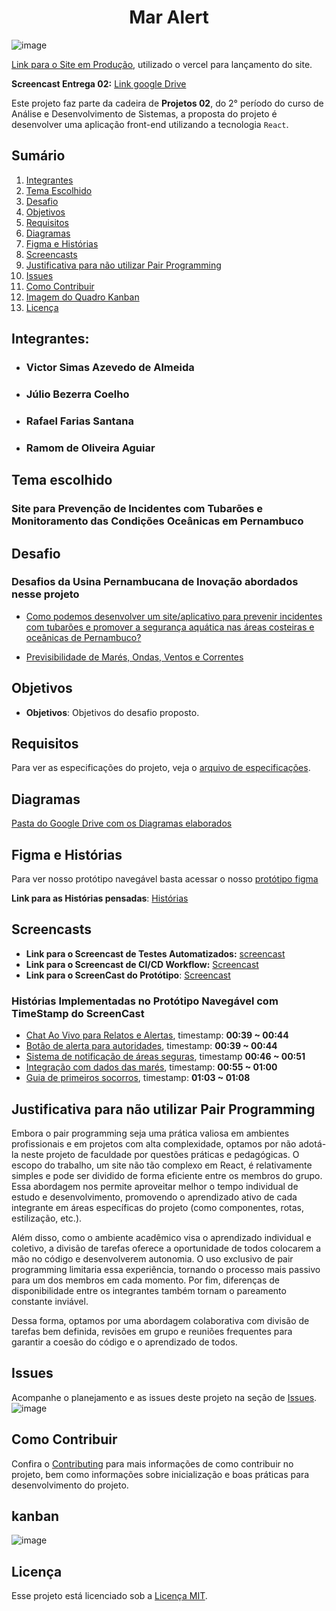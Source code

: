 <h1 align="center">Mar Alert</h1>

![image](https://github.com/user-attachments/assets/7e127e36-6ae0-4678-b22a-3c5e4d0942cc)

[Link para o Site em Produção](https://react-riseup.vercel.app/), utilizado o vercel para lançamento do site.

**Screencast Entrega 02:** [Link google Drive](https://drive.google.com/file/d/1N04V1Ki4uCj1d8BwAgyqJ40RQ86rcGAE/view)

Este projeto faz parte da cadeira de **Projetos 02**, do 2° período do curso de Análise e Desenvolvimento de Sistemas, a proposta do projeto é desenvolver uma aplicação front-end utilizando a tecnologia ```React```.
## Sumário
1. [Integrantes](#integrantes)
2. [Tema Escolhido](#tema-escolhido)
3. [Desafio](#desafio)
4. [Objetivos](#objetivos)
5. [Requisitos](#requisitos)
6. [Diagramas](#diagramas)
7. [Figma e Histórias](#figma-e-histórias)
8. [Screencasts](#screencasts)
9. [Justificativa para não utilizar Pair Programming](#justificativa-para-não-utilizar-pair-programming)
10. [Issues](#issues)
11. [Como Contribuir](#como-contribuir)
12. [Imagem do Quadro Kanban](#kanban)
13. [Licença](#licença)


## Integrantes:

- ### ⁠Victor Simas Azevedo de Almeida
- ### ⁠Júlio Bezerra Coelho
- ### Rafael Farias Santana⁠
- ### Ramom de Oliveira Aguiar

## Tema escolhido

### Site para Prevenção de Incidentes com Tubarões e Monitoramento das Condições Oceânicas em Pernambuco

## Desafio

### Desafios da Usina Pernambucana de Inovação abordados nesse projeto
- [Como podemos desenvolver um site/aplicativo para prevenir incidentes com tubarões e promover a segurança aquática nas áreas costeiras e oceânicas de Pernambuco?](https://desafios.pe.gov.br/challenge?url=como-podemos-desenvolver-um-siteaplicativo-para-prevenir-incidentes-com-tubaroes-e-promover-a-seguranca-aquatica-nas-areas-costeiras-e-oceanicas-de-pernambuco)

- [Previsibilidade de Marés, Ondas, Ventos e Correntes](https://desafios.pe.gov.br/challenge?url=previsibilidade-de-mares-ondas-ventos-e-correntes)

## Objetivos

- **Objetivos**: Objetivos do desafio proposto.

## Requisitos
Para ver as especificações do projeto, veja o [arquivo de especificações](./docs/SPECIFICATIONS.md).

## Diagramas
[Pasta do Google Drive com os Diagramas elaborados](https://drive.google.com/drive/folders/1E6U-9hRJWcml-U8ztsV_4MTrR2mURe8Y?usp=sharing)

## Figma e Histórias
Para ver nosso protótipo navegável basta acessar o nosso [protótipo figma](https://www.figma.com/design/E2wCgK6lcSq16ls9ST5R0O/Untitled?node-id=1-71&t=QU0YENGGn8KQwq2f-1)

**Link para as Histórias pensadas**: [Histórias](https://github.com/users/victorsimasdev/projects/7/views/3)

## **Screencasts**
- **Link para o Screencast de Testes Automatizados:** [screencast](https://drive.google.com/file/d/1GtPjyz6govgD07CkD5p8wSkJFirKPM1n/view?usp=sharing)
- **Link para o Screencast de CI/CD Workflow:** [Screencast](https://drive.google.com/file/d/1Juy5yUD0k2mBFcweOf49igCOWVvu3_xr/view?usp=sharing)
- **Link para o ScreenCast do Protótipo**: [Screencast](https://drive.google.com/file/d/1PId33XEzumLYvDWnjuIWoJj7cNUqUfdF/view?usp=drive_link)


### Histórias Implementadas no Protótipo Navegável com TimeStamp do ScreenCast
- [Chat Ao Vivo para Relatos e Alertas](https://github.com/victorsimasdev/react-riseup/issues/4), timestamp: **00:39 ~ 00:44**
- [Botão de alerta para autoridades](https://github.com/victorsimasdev/react-riseup/issues/5), timestamp: **00:39 ~ 00:44**
- [Sistema de notificação de áreas seguras](https://github.com/victorsimasdev/react-riseup/issues/3), timestamp **00:46 ~ 00:51**
- [Integração com dados das marés](https://github.com/victorsimasdev/react-riseup/issues/8), timestamp: **00:55 ~ 01:00**
- [Guia de primeiros socorros](https://github.com/victorsimasdev/react-riseup/issues/2), timestamp: **01:03 ~ 01:08**

## Justificativa para não utilizar Pair Programming
Embora o pair programming seja uma prática valiosa em ambientes profissionais e em projetos com alta complexidade, optamos por não adotá-la neste projeto de faculdade por questões práticas e pedagógicas. O escopo do trabalho, um site não tão complexo em React, é relativamente simples e pode ser dividido de forma eficiente entre os membros do grupo. Essa abordagem nos permite aproveitar melhor o tempo individual de estudo e desenvolvimento, promovendo o aprendizado ativo de cada integrante em áreas específicas do projeto (como componentes, rotas, estilização, etc.).

Além disso, como o ambiente acadêmico visa o aprendizado individual e coletivo, a divisão de tarefas oferece a oportunidade de todos colocarem a mão no código e desenvolverem autonomia. O uso exclusivo de pair programming limitaria essa experiência, tornando o processo mais passivo para um dos membros em cada momento. Por fim, diferenças de disponibilidade entre os integrantes também tornam o pareamento constante inviável.

Dessa forma, optamos por uma abordagem colaborativa com divisão de tarefas bem definida, revisões em grupo e reuniões frequentes para garantir a coesão do código e o aprendizado de todos.

## Issues
Acompanhe o planejamento e as issues deste projeto na seção de [Issues](https://github.com/users/victorsimasdev/projects/7/views/1).
![image](https://github.com/user-attachments/assets/e5aa0ba9-2306-4591-a385-518e9d748e84)


## Como Contribuir

Confira o [Contributing](./docs/CONTRIBUTING.md) para mais informações de como contribuir no projeto, bem como informações sobre inicialização e boas práticas para desenvolvimento do projeto.

## kanban

![image](https://github.com/user-attachments/assets/40352504-eca3-408f-813a-d9e982c5b0c5)

## Licença

Esse projeto está licenciado sob a [Licença MIT](./LICENSE).
